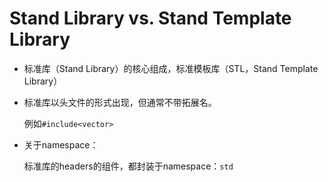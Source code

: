 # Stand Library vs. Stand Template Library

- 标准库（Stand Library）的核心组成，标准模板库（STL，Stand Template Library）

- 标准库以头文件的形式出现，但通常不带拓展名。

  例如`#include<vector>`

- 关于namespace：

  标准库的headers的组件，都封装于namespace：`std`



